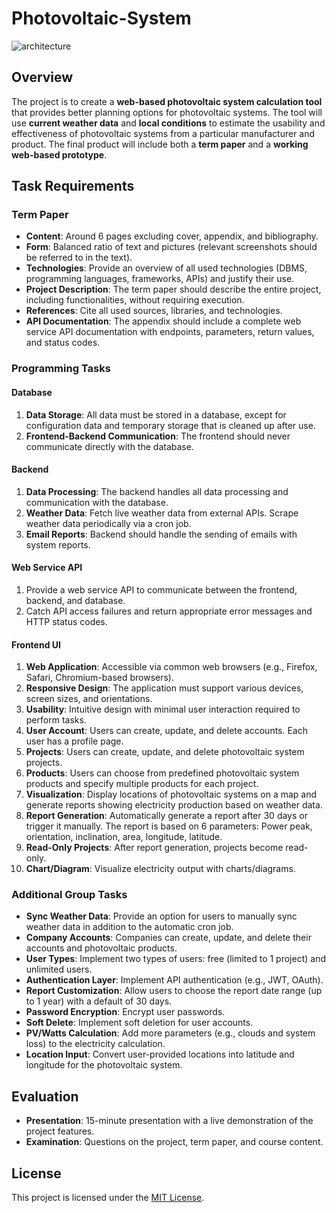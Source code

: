 # Photovoltaic-System

![architecture](https://github.com/user-attachments/assets/39578d19-f6c8-4445-a107-86d8c25d40f5)


## Overview

The project is to create a **web-based photovoltaic system calculation tool** that provides better planning options for photovoltaic systems. The tool will use **current weather data** and **local conditions** to estimate the usability and effectiveness of photovoltaic systems from a particular manufacturer and product. The final product will include both a **term paper** and a **working web-based prototype**.

## Task Requirements

### Term Paper
- **Content**: Around 6 pages excluding cover, appendix, and bibliography.
- **Form**: Balanced ratio of text and pictures (relevant screenshots should be referred to in the text).
- **Technologies**: Provide an overview of all used technologies (DBMS, programming languages, frameworks, APIs) and justify their use.
- **Project Description**: The term paper should describe the entire project, including functionalities, without requiring execution.
- **References**: Cite all used sources, libraries, and technologies.
- **API Documentation**: The appendix should include a complete web service API documentation with endpoints, parameters, return values, and status codes.

### Programming Tasks

#### Database
1. **Data Storage**: All data must be stored in a database, except for configuration data and temporary storage that is cleaned up after use.
2. **Frontend-Backend Communication**: The frontend should never communicate directly with the database.

#### Backend
1. **Data Processing**: The backend handles all data processing and communication with the database.
2. **Weather Data**: Fetch live weather data from external APIs. Scrape weather data periodically via a cron job.
3. **Email Reports**: Backend should handle the sending of emails with system reports.

#### Web Service API
1. Provide a web service API to communicate between the frontend, backend, and database.
2. Catch API access failures and return appropriate error messages and HTTP status codes.

#### Frontend UI
1. **Web Application**: Accessible via common web browsers (e.g., Firefox, Safari, Chromium-based browsers).
2. **Responsive Design**: The application must support various devices, screen sizes, and orientations.
3. **Usability**: Intuitive design with minimal user interaction required to perform tasks.
4. **User Account**: Users can create, update, and delete accounts. Each user has a profile page.
5. **Projects**: Users can create, update, and delete photovoltaic system projects.
6. **Products**: Users can choose from predefined photovoltaic system products and specify multiple products for each project.
7. **Visualization**: Display locations of photovoltaic systems on a map and generate reports showing electricity production based on weather data.
8. **Report Generation**: Automatically generate a report after 30 days or trigger it manually. The report is based on 6 parameters: Power peak, orientation, inclination, area, longitude, latitude.
9. **Read-Only Projects**: After report generation, projects become read-only.
10. **Chart/Diagram**: Visualize electricity output with charts/diagrams.

### Additional Group Tasks
- **Sync Weather Data**: Provide an option for users to manually sync weather data in addition to the automatic cron job.
- **Company Accounts**: Companies can create, update, and delete their accounts and photovoltaic products.
- **User Types**: Implement two types of users: free (limited to 1 project) and unlimited users.
- **Authentication Layer**: Implement API authentication (e.g., JWT, OAuth).
- **Report Customization**: Allow users to choose the report date range (up to 1 year) with a default of 30 days.
- **Password Encryption**: Encrypt user passwords.
- **Soft Delete**: Implement soft deletion for user accounts.
- **PV/Watts Calculation**: Add more parameters (e.g., clouds and system loss) to the electricity calculation.
- **Location Input**: Convert user-provided locations into latitude and longitude for the photovoltaic system.

## Evaluation
- **Presentation**: 15-minute presentation with a live demonstration of the project features.
- **Examination**: Questions on the project, term paper, and course content.

## License
This project is licensed under the [MIT License](https://github.com/SamiAlavi/Photovoltaic-System/blob/main/LICENSE).
